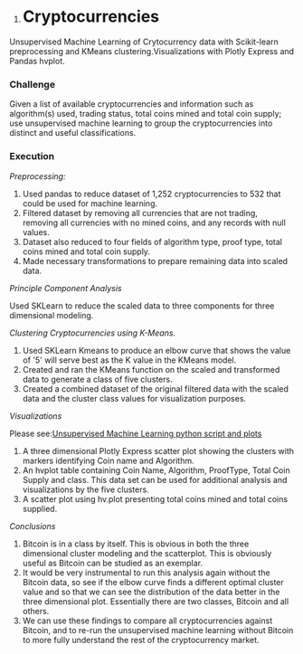 1. # Cryptocurrencies

Unsupervised Machine Learning of Crytocurrency data with Scikit-learn preprocessing and KMeans clustering.Visualizations with Plotly Express and Pandas hvplot.



### Challenge

Given a list of available cryptocurrencies and information such as algorithm(s) used, trading status, total coins mined and total coin supply; use unsupervised machine learning to group the cryptocurrencies into distinct and useful classifications.

### Execution

*Preprocessing:*  

1. Used pandas to reduce dataset of 1,252 cryptocurrencies to 532 that could be used for machine learning. 
2. Filtered dataset by removing all currencies that are not trading, removing all currencies with no mined coins, and any records with null values. 
3. Dataset also reduced to four fields of algorithm type, proof type, total coins mined and total coin supply.
4. Made necessary transformations to prepare remaining data into scaled data. 

*Principle Component Analysis* 

Used SKLearn to reduce the scaled data to three components for three dimensional modeling.

*Clustering Cryptocurrencies using K-Means.*  

1. Used SKLearn Kmeans to produce an elbow curve that shows the value of '5' will serve best as the K value in the KMeans model.
2. Created and ran the KMeans function on the scaled and transformed data to generate a class of five clusters.
3. Created a combined dataset of the original filtered data with the scaled data and the cluster class values for visualization purposes.

*Visualizations* 

Please see:[Unsupervised Machine Learning python script and plots](https://github.com/MauroBarronl/Cryptocurrences/blob/master/Challenge_Module_18_Unsupervised_Learning.ipynb)

1. A three dimensional Plotly Express scatter plot showing the clusters with markers identifying Coin name and Algorithm.
2. An hvplot table containing Coin Name, Algorithm, ProofType, Total Coin Supply and class. This data set can be used for additional analysis and visualizations by the five clusters.
3. A scatter plot using hv.plot presenting total coins mined and total coins supplied.

*Conclusions* 

1. Bitcoin is in a class by itself. This is obvious in both the three dimensional cluster modeling and the scatterplot.  This is obviously useful as Bitcoin can be studied as an exemplar.
2. It would be very instrumental to run this analysis again without the Bitcoin data, so see if the elbow curve finds a different optimal cluster value and so that we can see the distribution of the data better in the three dimensional plot. Essentially there are two classes, Bitcoin and all others. 
3. We can use these findings to compare all cryptocurrencies against Bitcoin, and to re-run the unsupervised  machine learning without Bitcoin to more fully understand the rest of the cryptocurrency market.

​	 

  